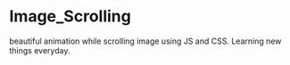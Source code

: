 # Image_Scrolling
beautiful animation while scrolling image using JS and CSS. Learning new things everyday.
